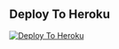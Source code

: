## Deploy To Heroku

[![Deploy To Heroku](https://www.herokucdn.com/deploy/button.svg)](https://heroku.com/deploy?template=https://github.com/GulshanAarya/Shankarmusibot)
